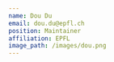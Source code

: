 ```yaml
---
name: Dou Du
email: dou.du@epfl.ch
position: Maintainer
affiliation: EPFL
image_path: /images/dou.png
---
```

